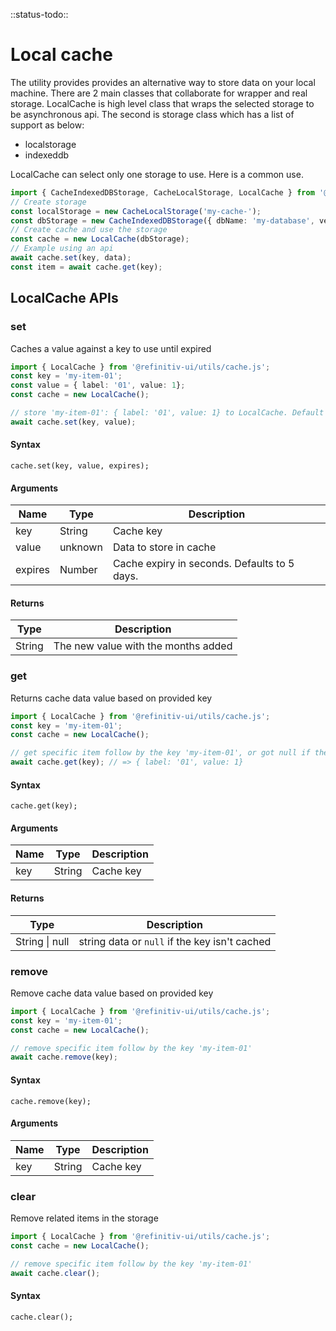 <!-- 
title: Local caching Utility
location: ./utils/cache
type: page
layout: default
-->

::status-todo::

# Local cache
The utility provides provides an alternative way to store data on your local machine.
There are 2 main classes that collaborate for wrapper and real storage. LocalCache is high level class that wraps the selected storage to be asynchronous api.
The second is storage class which has a list of support as below:
- localstorage
- indexeddb

LocalCache can select only one storage to use. Here is a common use.

```typescript
import { CacheIndexedDBStorage, CacheLocalStorage, LocalCache } from '@refinitiv-ui/utils/cache.js';
// Create storage
const localStorage = new CacheLocalStorage('my-cache-');
const dbStorage = new CacheIndexedDBStorage({ dbName: 'my-database', version: 1, storeName: 'my-store' });
// Create cache and use the storage
const cache = new LocalCache(dbStorage);
// Example using an api
await cache.set(key, data);
const item = await cache.get(key);
```

## LocalCache APIs

### set
Caches a value against a key to use until expired

```typescript
import { LocalCache } from '@refinitiv-ui/utils/cache.js';
const key = 'my-item-01';
const value = { label: '01', value: 1};
const cache = new LocalCache();

// store 'my-item-01': { label: '01', value: 1} to LocalCache. Default cache expiry is 5 days
await cache.set(key, value);
```

#### Syntax

```text
cache.set(key, value, expires);
```

#### Arguments

| Name | Type | Description |
| --- | --- | --- |
| key | String | Cache key |
| value | unknown | Data to store in cache |
| expires | Number | Cache expiry in seconds. Defaults to 5 days. |

#### Returns

| Type | Description |
| --- | --- |
| String | The new value with the months added |

### get
Returns cache data value based on provided key

```typescript
import { LocalCache } from '@refinitiv-ui/utils/cache.js';
const key = 'my-item-01';
const cache = new LocalCache();

// get specific item follow by the key 'my-item-01', or got null if the key isn't cached
await cache.get(key); // => { label: '01', value: 1}
```

#### Syntax

```text
cache.get(key);
```

#### Arguments

| Name | Type | Description |
| --- | --- | --- |
| key | String | Cache key |

#### Returns

| Type | Description |
| --- | --- |
| String \| null | string data or `null` if the key isn't cached |

### remove
Remove cache data value based on provided key

```typescript
import { LocalCache } from '@refinitiv-ui/utils/cache.js';
const key = 'my-item-01';
const cache = new LocalCache();

// remove specific item follow by the key 'my-item-01'
await cache.remove(key);
```

#### Syntax

```text
cache.remove(key);
```

#### Arguments

| Name | Type | Description |
| --- | --- | --- |
| key | String | Cache key |

### clear
Remove related items in the storage

```typescript
import { LocalCache } from '@refinitiv-ui/utils/cache.js';
const cache = new LocalCache();

// remove specific item follow by the key 'my-item-01'
await cache.clear();
```

#### Syntax

```text
cache.clear();
```

